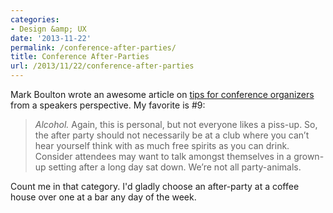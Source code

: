 ```yaml
---
categories:
- Design &amp; UX
date: '2013-11-22'
permalink: /conference-after-parties/
title: Conference After-Parties
url: /2013/11/22/conference-after-parties
---
```


Mark Boulton wrote an awesome article on <a href="http://www.markboulton.co.uk/journal/conferencetips">tips for conference organizers</a> from a speakers perspective. My favorite is #9:

<blockquote>
  <em>Alcohol.</em> Again, this is personal, but not everyone likes a piss-up. So, the after party should not necessarily be at a club where you can’t hear yourself think with as much free spirits as you can drink. Consider attendees may want to talk amongst themselves in a grown-up setting after a long day sat down. We’re not all party-animals.
</blockquote>

Count me in that category. I'd gladly choose an after-party at a coffee house over one at a bar any day of the week.
